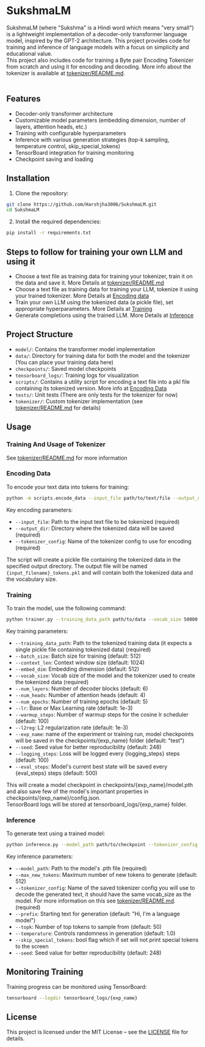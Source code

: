 # SukshmaLM

SukshmaLM (where "Sukshma" is a Hindi word which means "very small") is a lightweight implementation of a decoder-only transformer language model, inspired by the GPT-2 architecture. This project provides code for training and inference of language models with a focus on simplicity and educational value. <br>This project also includes code for training a Byte pair Encoding Tokenizer from scratch and using it for encoding and decoding. More info about the tokenizer is available at [tokenizer/README.md](tokenizer/README.md). <br>
<br>

## Features

- Decoder-only transformer architecture
- Customizable model parameters (embedding dimension, number of layers, attention heads, etc.)
- Training with configurable hyperparameters
- Inference with various generation strategies (top-k sampling, temperature control, skip_special_tokens)
- TensorBoard integration for training monitoring
- Checkpoint saving and loading


## Installation

1. Clone the repository:
```bash
git clone https://github.com/Harshjha3006/SukshmaLM.git
cd SukshmaLM
```

2. Install the required dependencies:
```bash
pip install -r requirements.txt
```

## Steps to follow for training your own LLM and using it 

- Choose a text file as training data for training your tokenizer, train it on the data and save it. More Details at [tokenizer/README.md](tokenizer/README.md)
- Choose a text file as training data for training your LLM, tokenize it using your trained tokenizer. More Details at [Encoding data](#encoding-data)
- Train your own LLM using the tokenized data (a pickle file), set appropriate hyperparameters. More Details at [Training](#training)
- Generate completions using the trained LLM. More Details at [Inference](#inference)

## Project Structure

- `model/`: Contains the transformer model implementation
- `data/`: Directory for training data for both the model and the tokenizer (You can place your training data here)
- `checkpoints/`: Saved model checkpoints
- `tensorboard_logs/`: Training logs for visualization
- `scripts/`: Contains a utility script for encoding a text file into a pkl file containing its tokenized version. More info at [Encoding Data](#encoding-data)
- `tests/`: Unit tests (There are only tests for the tokenizer for now)
- `tokenizer/`: Custom tokenizer implementation (see [tokenizer/README.md](tokenizer/README.md) for details)

## Usage

### Training And Usage of Tokenizer 

See [tokenizer/README.md](tokenizer/README.md) for more information 

### Encoding Data

To encode your text data into tokens for training:

```bash
python -m scripts.encode_data --input_file path/to/text/file --output_dir path/to/output/directory --tokenizer_config name_of_tokenizer_config
```

Key encoding parameters:
- `--input_file`: Path to the input text file to be tokenized (required)
- `--output_dir`: Directory where the tokenized data will be saved (required)
- `--tokenizer_config`: Name of the tokenizer config to use for encoding (required)

The script will create a pickle file containing the tokenized data in the specified output directory. The output file will be named `{input_filename}_tokens.pkl` and will contain both the tokenized data and the vocabulary size.

### Training

To train the model, use the following command:

```bash
python trainer.py --training_data_path path/to/data --vocab_size 50000 [other options]
```

Key training parameters:
- `--training_data_path`: Path to the tokenized training data (it expects a single pickle file containing tokenized data) (required)
- `--batch_size`: Batch size for training (default: 512)
- `--context_len`: Context window size (default: 1024)
- `--embed_dim`: Embedding dimension (default: 512)
- `--vocab_size`: Vocab size of the model and the tokenizer used to create the tokenized data (required)
- `--num_layers`: Number of decoder blocks (default: 6)
- `--num_heads`: Number of attention heads (default: 4)
- `--num_epochs`: Number of training epochs (default: 5)
- `--lr`: Base or Max Learning rate (default: 1e-3)
- `--warmup_steps`: Number of warmup steps for the cosine lr scheduler (default: 100)
- `--l2reg`: L2 regularization rate (default: 1e-3)
- `--exp_name`: name of the experiment or training run, model checkpoints will be saved in the checkpoints/{exp_name} folder (default: "test")
- `--seed`: Seed value for better reproducibility (default: 248)
- `--logging_steps`: Loss will be logged every {logging_steps} steps (default: 100)
- `--eval_steps`: Model's current best state will be saved every {eval_steps} steps (default: 500)

This will create a model checkpoint in checkpoints/{exp_name}/model.pth and also save few of the model's important properties in checkpoints/{exp_name}/config.json. <br> TensorBoard logs will be stored at tensorboard_logs/{exp_name} folder.

### Inference

To generate text using a trained model:

```bash
python inference.py --model_path path/to/checkpoint --tokenizer_config name_of_tokenizer_config [other options]
```

Key inference parameters:
- `--model_path`: Path to the model's .pth file (required) 
- `--max_new_tokens`: Maximum number of new tokens to generate (default: 512)
- `--tokenizer_config`: Name of the saved tokenizer config you will use to decode the generated text, it should have the same vocab_size as the model. For more information on this see [tokenizer/README.md](tokenizer/README.md). (required)
- `--prefix`: Starting text for generation (default: "Hi, I'm a language model")
- `--topk`: Number of top tokens to sample from (default: 50)
- `--temperature`: Controls randomness in generation (default: 1.0)
- `--skip_special_tokens`: bool flag which if set will not print special tokens to the screen
- `--seed`: Seed value for better reproducibility (default: 248)


## Monitoring Training

Training progress can be monitored using TensorBoard:

```bash
tensorboard --logdir tensorboard_logs/{exp_name}
```

## License

This project is licensed under the MIT License – see the [LICENSE](./LICENSE) file for details.
